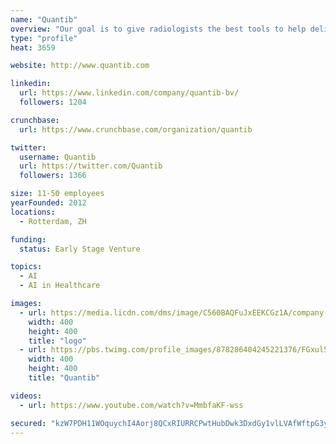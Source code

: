 ```yaml
---
name: "Quantib"
overview: "Our goal is to give radiologists the best tools to help deliver fast, objective, accurate and insightful reports."
type: "profile"
heat: 3659

website: http://www.quantib.com

linkedin:
  url: https://www.linkedin.com/company/quantib-bv/
  followers: 1204

crunchbase:
  url: https://www.crunchbase.com/organization/quantib

twitter:
  username: Quantib
  url: https://twitter.com/Quantib
  followers: 1366

size: 11-50 employees
yearFounded: 2012
locations:
  - Rotterdam, ZH

funding:
  status: Early Stage Venture

topics:
  - AI
  - AI in Healthcare

images:
  - url: https://media.licdn.com/dms/image/C560BAQFuJxEEKCGz1A/company-logo_400_400/0?e=1582761600&v=beta&t=o12rvXmzt65Z8bzYz_l-_YjEvp6NCQxKNNRQH2yj_lU
    width: 400
    height: 400
    title: "logo"
  - url: https://pbs.twimg.com/profile_images/878286404245221376/FGxul5AM_400x400.jpg
    width: 400
    height: 400
    title: "Quantib"

videos:
  - url: https://www.youtube.com/watch?v=MmbfaKF-wss

secured: "kzW7PDH11WOquychI4Aorj8QCxRIURRCPwtHubDwk3DxdGy1vlLVAfWftpG3yqv4+MUUiQoWBHeI3cFS4RfF7I6L5pSsLCwqTCDa35TDhzjtIJA36Ck/8v7IY4EBfHROAxz2wNWCLr4DhMq07bXocwify03w46vXTAcrCsxuDfeXK6J82hYEEwlXhk2lzyPa1IWgGU4dQ2lxc/d7NeT041hnCRaG0L2bW0Qg9AgI9FqHSEbuiYcQWRSh0hHnpKtbZ7kyPyqAXNFRl/7AsV0vCA==;8rxcHW8pQ8SQYx+ArEJFEA=="
---
```


